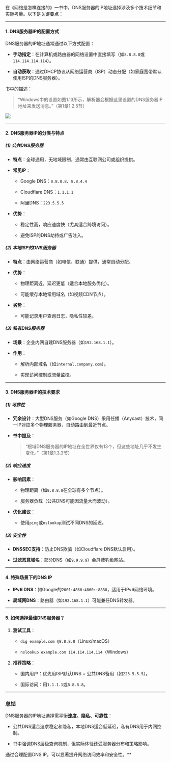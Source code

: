
在《网络是怎样连接的》一书中，DNS服务器的IP地址选择涉及多个技术细节和实际考量。以下是关键要点：

---

#### ​**1. DNS服务器IP的配置方式**​

DNS服务器的IP地址通常通过以下方式配置：

- ​**手动指定**​：在计算机或路由器的网络设置中直接填写（如`8.8.8.8`或`114.114.114.114`）。
    
- ​**自动获取**​：通过DHCP协议从网络运营商（ISP）动态分配（如家庭宽带默认使用ISP的DNS服务器）。
    

书中的描述：

> “Windows中的设置如图1.13所示，解析器会根据这里设置的DNS服务器IP地址来发送消息。”（第1章1.2.5节）

![](https://hunyuan-plugin-private-1258344706.cos.ap-nanjing.myqcloud.com/pdf_youtu/img/hy-20250915165041_6892aa1b802cd063acf227c4a1cfe9f2-62-1.png?q-sign-algorithm=sha1&q-ak=AKID372nLgqocp7HZjfQzNcyGOMTN3Xp6FEA&q-sign-time=1757932450%3B2073292450&q-key-time=1757932450%3B2073292450&q-header-list=host&q-url-param-list=&q-signature=324b8e38c7b2869368aa127bbe42c34c21abf99f)

---

#### ​**2. DNS服务器IP的分类与特点**​

##### ​**​(1) 公共DNS服务器**​

- ​**特点**​：全球通用，无地域限制，通常由互联网公司或组织提供。
    
- ​**常见IP**​：
    
    - Google DNS：`8.8.8.8`、`8.8.4.4`
        
    - Cloudflare DNS：`1.1.1.1`
        
    - 阿里DNS：`223.5.5.5`
        
    
- ​**优势**​：
    
    - 稳定性高，响应速度快（尤其适合跨境访问）。
        
    - 避免ISP的DNS劫持或广告注入。
        
    

##### ​**​(2) 本地ISP的DNS服务器**​

- ​**特点**​：由网络运营商（如电信、联通）提供，通常自动分配。
    
- ​**优势**​：
    
    - 物理距离近，延迟更低（适合本地服务优化）。
        
    - 可能缓存本地常用域名（如视频CDN节点）。
        
    
- ​**劣势**​：
    
    - 可能记录用户查询日志，隐私性较差。
        
    

##### ​**​(3) 私有DNS服务器**​

- ​**场景**​：企业内网自建DNS服务器（如`192.168.1.1`）。
    
- ​**作用**​：
    
    - 解析内部域名（如`internal.company.com`）。
        
    - 实现访问控制或流量监控。
        
    

---

#### ​**3. DNS服务器IP的技术要求**​

##### ​**​(1) 可靠性**​

- ​**冗余设计**​：大型DNS服务（如Google DNS）采用任播（Anycast）技术，同一IP对应多个物理服务器，自动路由到最近节点。
    
- ​**书中提及**​：
    
    > “根域DNS服务器的IP地址在全世界仅有13个，但这些地址几乎不发生变化。”（第1章1.3.3节）
    

##### ​**​(2) 响应速度**​

- ​**影响因素**​：
    
    - 物理距离（如`8.8.8.8`在全球有多个节点）。
        
    - 服务器负载（公共DNS可能因流量大而波动）。
        
    
- ​**优化建议**​：
    
    - 使用`ping`或`nslookup`测试不同DNS的延迟。
        
    

##### ​**​(3) 安全性**​

- ​**DNSSEC支持**​：防止DNS欺骗（如Cloudflare DNS默认启用）。
    
- ​**过滤恶意域名**​：部分DNS（如`9.9.9.9`）会屏蔽钓鱼网站。
    

---

#### ​**4. 特殊场景下的DNS IP**​

- ​**IPv6 DNS**​：如Google的`2001:4860:4860::8888`，适用于IPv6网络环境。
    
- ​**局域网DNS**​：路由器（如`192.168.1.1`）可能兼任DNS转发器。
    

---

#### ​**5. 如何选择最佳DNS服务器？​**​

1. ​**测试工具**​：
    
    - `dig example.com @8.8.8.8`（Linux/macOS）
        
    - `nslookup example.com 114.114.114.114`（Windows）
        
    
2. ​**推荐策略**​：
    
    - 国内用户：优先用ISP默认DNS + 公共DNS备用（如`223.5.5.5`）。
        
    - 国际访问：用`1.1.1.1`或`8.8.8.8`。
        
    

---

### ​**总结**​

DNS服务器的IP地址选择需平衡**速度、隐私、可靠性**​：

- 公共DNS适合追求稳定和隐私，本地DNS适合低延迟，私有DNS用于内网控制。
    
- 书中强调DNS层级查询机制，但实际体验还受服务器分布和策略影响。
    

通过合理配置DNS IP，可以显著提升网络访问效率和安全性。**